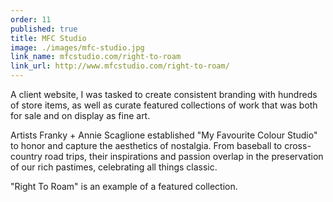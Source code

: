 ```yaml
---
order: 11
published: true
title: MFC Studio
image: ./images/mfc-studio.jpg
link_name: mfcstudio.com/right-to-roam
link_url: http://www.mfcstudio.com/right-to-roam/
---
```


<p>
A client website, I was tasked to create consistent branding with hundreds of store items, as well as curate featured collections of work that was both for sale and on display as fine art.
</p>

<p>
Artists Franky + Annie Scaglione established "My Favourite Colour Studio" to honor and capture the aesthetics of nostalgia. From baseball to cross-country road trips, their inspirations and passion overlap in the preservation of our rich pastimes, celebrating all things classic.
</p>

<p class="italic">"Right To Roam" is an example of a featured collection. </p>
